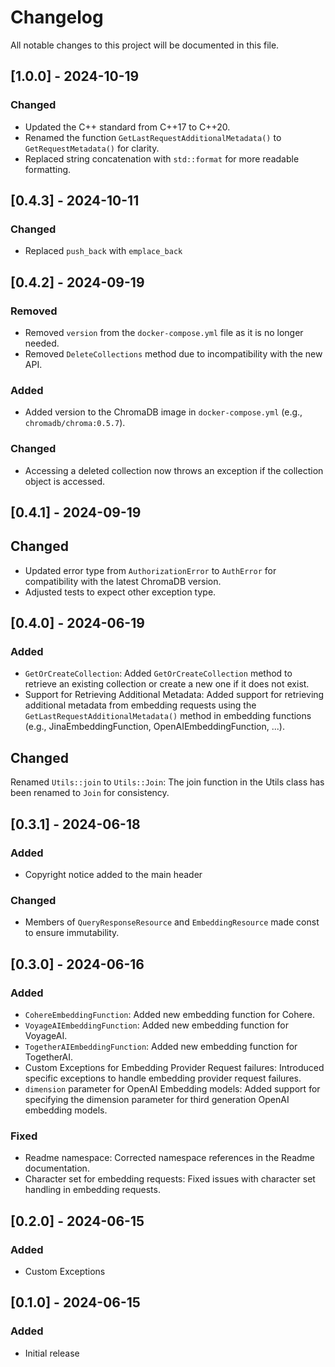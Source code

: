 # Changelog

All notable changes to this project will be documented in this file.

## [1.0.0] - 2024-10-19
### Changed
- Updated the C++ standard from C++17 to C++20.
- Renamed the function `GetLastRequestAdditionalMetadata()` to `GetRequestMetadata()` for clarity.
- Replaced string concatenation with `std::format` for more readable formatting.

## [0.4.3] - 2024-10-11
### Changed
- Replaced `push_back` with `emplace_back`

## [0.4.2] - 2024-09-19
### Removed
- Removed `version` from the `docker-compose.yml` file as it is no longer needed.
- Removed `DeleteCollections` method due to incompatibility with the new API.

### Added
- Added version to the ChromaDB image in `docker-compose.yml` (e.g., `chromadb/chroma:0.5.7`).

### Changed
- Accessing a deleted collection now throws an exception if the collection object is accessed.

## [0.4.1] - 2024-09-19
## Changed
- Updated error type from `AuthorizationError` to `AuthError` for compatibility with the latest ChromaDB version.
- Adjusted tests to expect other exception type.

## [0.4.0] - 2024-06-19
### Added
- `GetOrCreateCollection`: Added `GetOrCreateCollection` method to retrieve an existing collection or create a new one if it does not exist.
- Support for Retrieving Additional Metadata: Added support for retrieving additional metadata from embedding requests using the `GetLastRequestAdditionalMetadata()` method in embedding functions (e.g., JinaEmbeddingFunction, OpenAIEmbeddingFunction, ...).

## Changed
Renamed `Utils::join` to `Utils::Join`: The join function in the Utils class has been renamed to `Join` for consistency.

## [0.3.1] - 2024-06-18
### Added
- Copyright notice added to the main header

### Changed
- Members of `QueryResponseResource` and `EmbeddingResource` made const to ensure immutability.

## [0.3.0] - 2024-06-16
### Added
- `CohereEmbeddingFunction`: Added new embedding function for Cohere.
- `VoyageAIEmbeddingFunction`: Added new embedding function for VoyageAI.
- `TogetherAIEmbeddingFunction`: Added new embedding function for TogetherAI.
- Custom Exceptions for Embedding Provider Request failures: Introduced specific exceptions to handle embedding provider request failures.
- `dimension` parameter for OpenAI Embedding models: Added support for specifying the dimension parameter for third generation OpenAI embedding models.

### Fixed
- Readme namespace: Corrected namespace references in the Readme documentation.
- Character set for embedding requests: Fixed issues with character set handling in embedding requests.

## [0.2.0] - 2024-06-15
### Added
- Custom Exceptions

## [0.1.0] - 2024-06-15
### Added
- Initial release
